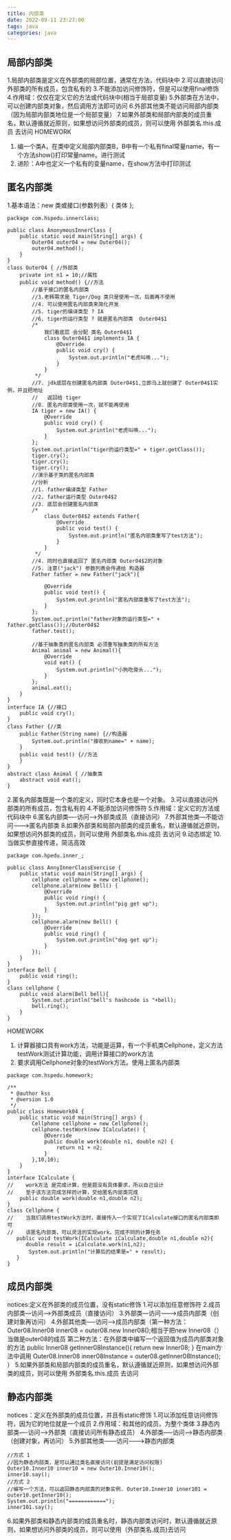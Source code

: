 ```yaml
---
title: 内部类
date: 2022-09-11 23:27:00
tags: java
categories: java
---
```


## 局部内部类
1.局部内部类是定义在外部类的局部位置，通常在方法，代码块中
2.可以直接访问外部类的所有成员，包含私有的
3.不能添加访问修饰符，但是可以使用final修饰
4.作用域：仅仅在定义它的方法或代码块中(相当于局部变量)
5.外部类在方法中，可以创建内部类对象，然后调用方法即可访问
6.外部其他类不能访问局部内部类（因为局部内部类地位是一个局部变量）
7.如果外部类和局部内部类的成员重名，默认遵循就近原则，如果想访问外部类的成员，则可以使用 外部类名.this.成员 去访问
HOMEWORK
1. 编一个类A，在类中定义局部内部类B，B中有一个私有final常量name，有一个方法show()打印常量name。进行测试
2. 进阶：A中也定义一个私有的变量name，在show方法中打印测试

## 匿名内部类
1.基本语法：new 类或接口(参数列表）{
类体
};
```example
package com.hspedu.innerclass;

public class AnonymousInnerClass {
    public static void main(String[] args) {
        Outer04 outer04 = new Outer04();
        outer04.method();
    }
}
class Outer04 { //外部类
    private int n1 = 10;//属性
    public void method() {//方法
        //基于接口的匿名内部类
        //3.老韩需求是 Tiger/Dog 类只是使用一次，后面再不使用
        //4. 可以使用匿名内部类来简化开发
        //5. tiger的编译类型 ? IA
        //6. tiger的运行类型 ? 就是匿名内部类  Outer04$1
        /*
            我们看底层 会分配 类名 Outer04$1
            class Outer04$1 implements IA {
                @Override
                public void cry() {
                    System.out.println("老虎叫唤...");
                }
            }
         */
        //7. jdk底层在创建匿名内部类 Outer04$1,立即马上就创建了 Outer04$1实例，并且把地址
        //   返回给 tiger
        //8. 匿名内部类使用一次，就不能再使用
        IA tiger = new IA() {
            @Override
            public void cry() {
                System.out.println("老虎叫唤...");
            }
        };
        System.out.println("tiger的运行类型=" + tiger.getClass());
        tiger.cry();
        tiger.cry();
        tiger.cry();
        //演示基于类的匿名内部类
        //分析
        //1. father编译类型 Father
        //2. father运行类型 Outer04$2
        //3. 底层会创建匿名内部类
        /*
            class Outer04$2 extends Father{
                @Override
                public void test() {
                    System.out.println("匿名内部类重写了test方法");
                }
            }
         */
        //4. 同时也直接返回了 匿名内部类 Outer04$2的对象
        //5. 注意("jack") 参数列表会传递给 构造器
        Father father = new Father("jack"){

            @Override
            public void test() {
                System.out.println("匿名内部类重写了test方法");
            }
        };
        System.out.println("father对象的运行类型=" + father.getClass());//Outer04$2
        father.test();

        //基于抽象类的匿名内部类 必须重写抽象类的所有方法
        Animal animal = new Animal(){
            @Override
            void eat() {
                System.out.println("小狗吃骨头...");
            }
        };
        animal.eat();
    }
}
interface IA {//接口
    public void cry();
}
class Father {//类
    public Father(String name) {//构造器
        System.out.println("接收到name=" + name);
    }
    public void test() {//方法
    }
}
abstract class Animal { //抽象类
    abstract void eat();
}

```
2.匿名内部类既是一个类的定义，同时它本身也是一个对象。
3.可以直接访问外部类的所有成员，包含私有的
4.不能添加访问修饰符
5.作用域：定义它的方法或代码块中
6.匿名内部类—-访问——>外部类成员（直接访问）
7.外部其他类—不能访问———>匿名内部类
8.如果外部类和局部内部类的成员重名，默认遵循就近原则，如果想访问外部类的成员，则可以使用 外部类名.this.成员 去访问
9.动态绑定
10.当做实参直接传递，简洁高效
```example
package com.hpedu.inner_;

public class AnnyInnerClassExercise {
    public static void main(String[] args) {
        cellphone cellphone = new cellphone();
        cellphone.alarm(new Bell() {
            @Override
            public void ring() {
                System.out.println("pig get up");
            }
        });
        cellphone.alarm(new Bell() {
            @Override
            public void ring() {
                System.out.println("dog get up");
            }
        });
    }
}
interface Bell {
    public void ring();
}
class cellphone {
    public void alarm(Bell bell){
        System.out.println("bell's hashcode is "+bell);
        bell.ring();
    }
}
```
HOMEWORK
1. 计算器接口具有work方法，功能是运算，有一个手机类Cellphone，定义方法testWork测试计算功能，调用计算接口的work方法
2. 要求调用Cellphone对象的testWork方法，使用上匿名内部类
```homework
package com.hspedu.homework;

/**
 * @author kss
 * @version 1.0
 */
public class Homework04 {
    public static void main(String[] args) {
        Cellphone cellphone = new Cellphone();
        cellphone.testWork(new ICalculate() {
            @Override
            public double work(double n1, double n2) {
                return n1 + n2;
            }
        },10,10);
    }
}
interface ICalculate {
//    work方法 是完成计算，但是题没有具体要求，所以自己设计
//    至于该方法完成怎样的计算，交给匿名内部类完成
    public double work(double n1,double n2);
}
class Cellphone {
//    当我们调用testWork方法时，直接传入一个实现了ICalculate接口的匿名内部类即可
//    该匿名内部类，可以灵活的实现work，完成不同的计算任务
   public void testWork(ICalculate iCalculate,double n1,double n2){
      double result = iCalculate.work(n1,n2);
       System.out.println("计算后的结果是=" + result);
   }
}

```
## 成员内部类
notices:定义在外部类的成员位置，没有static修饰
1.可以添加任意修饰符
2.成员内部类—访问—->外部类成员（直接访问）
3.外部类—访问——–>成员内部类（创建对象再访问）
4.外部其他类—–访问—–>成员内部类（第一种方法：Outer08.Inner08 inner08 = outer08.new Inner08();相当于把new Inner08（）当做是outer08的成员 第二种方法：在外部类中编写一个返回值为成员内部类对象的方法 public Inner08 getInner08Instance(){ return new Inner08; } 在main方法中调用 Outer08.Inner08 inner08Instance = outer08.getInner08Instance(); ）
5.如果外部类和局部内部类的成员重名，默认遵循就近原则，如果想访问外部类的成员，则可以使用 外部类名.this.成员 去访问
## 静态内部类
notices：定义在外部类的成员位置，并且有static修饰
1.可以添加任意访问修饰符，因为它的地位就是一个成员
2.作用域：和其他的成员，为整个类体
3.静态内部类—-访问—->外部类（直接访问所有静态成员）
4.外部类—–访问—–>静态内部类（创建对象，再访问）
5.外部其他类——访问——->静态内部类
```example
//方式 1
//因为静态内部类，是可以通过类名直接访问(前提是满足访问权限)
Outer10.Inner10 inner10 = new Outer10.Inner10();
inner10.say();
//方式 2
//编写一个方法，可以返回静态内部类的对象实例. Outer10.Inner10 inner101 = outer10.getInner10();
System.out.println("============");
inner101.say();
```
6.如果外部类和静态内部类的成员重名时，静态内部类访问时，默认遵循就近原则，如果想访问外部类的成员，则可以使用（外部类名.成员)去访问